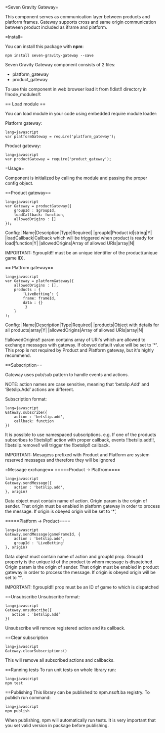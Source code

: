 =Seven Gravity Gateway=

This component serves as communication layer between products and platform frames. Gateway supports cross and same origin communication between product included as iframe and platform.

=Install=

You can install this package with **npm**:

`npm install seven-gravity-gateway --save`

Seven Gravity Gateway component consists of 2 files:
 - platform_gateway
 - product_gateway

To use this component in web browser load it from !!dist!! directory in !!node_modules!!:


== Load module ==

You can load module in your code using embedded require module loader:

Platform gateway:

```
lang=javascript
var platformGateway = require('platform_gateway');
```
Product gateway:

```
lang=javascript
var productGateway = require('product_gateway');
```

=Usage=

Component is initialized by calling the module and passing the proper config object.

==Product gateway==

```
lang=javascript
var Gateway = productGateway({
    groupId : $groupId,
    loadCallback: function,
    allowedOrigins : []
});
```
Config:
|Name|Description|Type|Required|
|groupId|Product id|string|Y|
|loadCallback|Callback which will be triggered when product is ready for load|function|Y|
|allowedOrigins|Array of allowed URIs|array|N|

IMPORTANT: !!groupId!!  must be an unique identifier of the product(unique game ID).

== Platfrom gateway==

```
lang=javascript
var Gateway = platformGateway({
    allowedOrigins : [],
    products : {
        ‘LiveBetting’: {
  	    frame: frameId,
	    data : {}
         }
    }
);
```

Config:
|Name|Description|Type|Required|
|products|Object with details for all products|array|Y|
|allowedOrigins|Array of allowed URIs|array|N|

!!allowedOrigins!! param contains array of URI's which are allowed to exchange messages with gateway. If obeyed default value will be set to '*'. This prop is not required by Product and Platform gateway, but it's highly recommend.

==Subscription==

Gateway uses pub/sub pattern to handle events and actions.

NOTE: action names are case sensitive, meaning that ‘betslip.Add’ and ‘Betslip.Add’ actions are different.

Subscription format:

```
lang=javascript
Gateway.subscribe({
    action : 'betslip.add',
    callback: function
})
```

It is possible to use namespaced subscriptions. e.g. If one of the products subscribes to !!betslip!! action with proper callback, events !!betslip.add!!, !!betslip.remove!! will trigger the !!betslip!! callback.

IMPORTANT: Mesagess prefixed with Product and Platform are system reserved messages and therefore they will be ignored

=Message exchange==
=====Product -> Platfrom====

```
lang=javascript
Gateway.sendMessage({
    action : 'betslip.add',
}, origin)
```

Data object must contain name of action. Origin param is the origin of sender. That origin must be enabled in platform gateway in order to process the message. If origin is obeyed origin will be set to ‘*’,

=====Platform -> Product====

```
lang=javascript
Gateway.sendMessage(gameFrameId, {
    action : 'betslip.add',
    groupId : 'LiveBetting'
}, origin)
```

Data object must contain name of action and groupId prop. GroupId property is the unique id of the product to whom message is dispatched. Origin param is the origin of sender. That origin must be enabled in product gateway in order to process the message. If origin is obeyed origin will be set to ‘*’.


IMPORTANT: !!groupId!! prop must be an ID of game to which is dispatched

==Unsubscribe
Unsubscribe format:
```
lang=javascript
Gateway.unsubscribe({
   action : 'betslip.add’
})
```

Unsubscribe will remove registered action and its callback.

==Clear subscription
```
lang=javascript
Gateway.clearSubscriptions()
```

This will remove all subscribed actions and callbacks.

==Running tests
To run unit tests on whole library run:
```
lang=javascript
npm test
```

==Publishing
This library can be published to npm.nsoft.ba registry. To publish run command:
```
lang=javascript
npm publish
```

When publishing, npm will automatically run tests.
It is very important that you set valid version in package before publishing.

